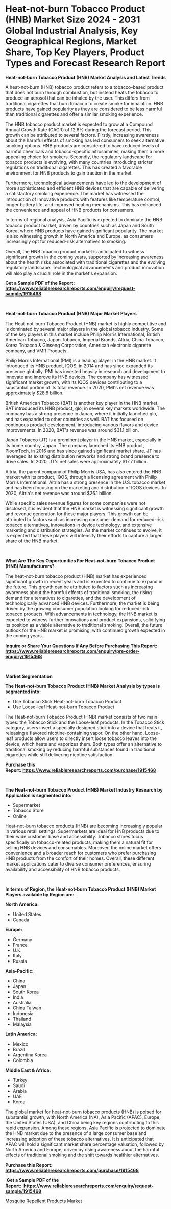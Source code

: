 <p><h1>Heat-not-burn Tobacco Product (HNB) Market Size 2024 - 2031 Global Industrial Analysis, Key Geographical Regions, Market Share, Top Key Players, Product Types and Forecast Research Report</h1></p><p><strong>Heat-not-burn Tobacco Product (HNB) Market Analysis and Latest Trends</strong></p>
<p><p>A heat-not-burn (HNB) tobacco product refers to a tobacco-based product that does not burn through combustion, but instead heats the tobacco to produce an aerosol that can be inhaled by the user. This differs from traditional cigarettes that burn tobacco to create smoke for inhalation. HNB products have gained popularity as they are considered to be less harmful than traditional cigarettes and offer a similar smoking experience.</p><p>The HNB tobacco product market is expected to grow at a Compound Annual Growth Rate (CAGR) of 12.6% during the forecast period. This growth can be attributed to several factors. Firstly, increasing awareness about the harmful effects of smoking has led consumers to seek alternative smoking options. HNB products are considered to have reduced levels of harmful chemicals and tobacco-specific nitrosamines, making them a more appealing choice for smokers. Secondly, the regulatory landscape for tobacco products is evolving, with many countries introducing stricter regulations on traditional cigarettes. This has created a favorable environment for HNB products to gain traction in the market.</p><p>Furthermore, technological advancements have led to the development of more sophisticated and efficient HNB devices that are capable of delivering a satisfactory smoking experience. The market has witnessed the introduction of innovative products with features like temperature control, longer battery life, and improved heating mechanisms. This has enhanced the convenience and appeal of HNB products for consumers.</p><p>In terms of regional analysis, Asia Pacific is expected to dominate the HNB tobacco product market, driven by countries such as Japan and South Korea, where HNB products have gained significant popularity. The market is also witnessing growth in North America and Europe, as consumers increasingly opt for reduced-risk alternatives to smoking.</p><p>Overall, the HNB tobacco product market is anticipated to witness significant growth in the coming years, supported by increasing awareness about the health risks associated with traditional cigarettes and the evolving regulatory landscape. Technological advancements and product innovation will also play a crucial role in the market's expansion.</p></p>
<p><strong>Get a Sample PDF of the Report:&nbsp; <a href="https://www.reliableresearchreports.com/enquiry/request-sample/1915468">https://www.reliableresearchreports.com/enquiry/request-sample/1915468</a></strong></p>
<p>&nbsp;</p>
<p><strong>Heat-not-burn Tobacco Product (HNB) Major Market Players</strong></p>
<p><p>The Heat-not-burn Tobacco Product (HNB) market is highly competitive and is dominated by several major players in the global tobacco industry. Some of the key players in this market include Philip Morris International, British American Tobacco, Japan Tobacco, Imperial Brands, Altria, China Tobacco, Korea Tobacco & Ginseng Corporation, American electronic cigarette company, and VMR Products.</p><p>Philip Morris International (PMI) is a leading player in the HNB market. It introduced its HNB product, IQOS, in 2014 and has since expanded its presence globally. PMI has invested heavily in research and development to innovate and improve its HNB devices. The company has witnessed significant market growth, with its IQOS devices contributing to a substantial portion of its total revenue. In 2020, PMI's net revenue was approximately $28.8 billion.</p><p>British American Tobacco (BAT) is another key player in the HNB market. BAT introduced its HNB product, glo, in several key markets worldwide. The company has a strong presence in Japan, where it initially launched glo, and has expanded to other countries as well. BAT has focused on continuous product development, introducing various flavors and device improvements. In 2020, BAT's revenue was around $31.1 billion.</p><p>Japan Tobacco (JT) is a prominent player in the HNB market, especially in its home country, Japan. The company launched its HNB product, PloomTech, in 2016 and has since gained significant market share. JT has leveraged its existing distribution networks and strong brand presence to drive sales. In 2020, JT's net sales were approximately $17.7 billion.</p><p>Altria, the parent company of Philip Morris USA, has also entered the HNB market with its product, IQOS, through a licensing agreement with Philip Morris International. Altria has a strong presence in the U.S. tobacco market and has been focusing on the marketing and distribution of IQOS devices. In 2020, Altria's net revenue was around $26.1 billion.</p><p>While specific sales revenue figures for some companies were not disclosed, it is evident that the HNB market is witnessing significant growth and revenue generation for these major players. This growth can be attributed to factors such as increasing consumer demand for reduced-risk tobacco alternatives, innovations in device technology, and extensive marketing and distribution strategies. As the market continues to evolve, it is expected that these players will intensify their efforts to capture a larger share of the HNB market.</p></p>
<p>&nbsp;</p>
<p><strong>What Are The Key Opportunities For Heat-not-burn Tobacco Product (HNB) Manufacturers?</strong></p>
<p><p>The heat-not-burn tobacco product (HNB) market has experienced significant growth in recent years and is expected to continue to expand in the future. This growth can be attributed to factors such as increasing awareness about the harmful effects of traditional smoking, the rising demand for alternatives to cigarettes, and the development of technologically advanced HNB devices. Furthermore, the market is being driven by the growing consumer population looking for reduced-risk tobacco products. With advancements in technology, the HNB market is expected to witness further innovations and product expansions, solidifying its position as a viable alternative to traditional smoking. Overall, the future outlook for the HNB market is promising, with continued growth expected in the coming years.</p></p>
<p><strong>Inquire or Share Your Questions If Any Before Purchasing This Report: <a href="https://www.reliableresearchreports.com/enquiry/pre-order-enquiry/1915468">https://www.reliableresearchreports.com/enquiry/pre-order-enquiry/1915468</a></strong></p>
<p>&nbsp;</p>
<p><strong>Market Segmentation</strong></p>
<p><strong>The Heat-not-burn Tobacco Product (HNB) Market Analysis by types is segmented into:</strong></p>
<p><ul><li>Use Tobacco Stick Heat-not-burn Tobacco Product</li><li>Use Loose-leaf Heat-not-burn Tobacco Product</li></ul></p>
<p><p>The Heat-not-burn Tobacco Product (HNB) market consists of two main types: the Tobacco Stick and the Loose-leaf products. In the Tobacco Stick category, users insert a specially designed stick into a device that heats it, releasing a flavored nicotine-containing vapor. On the other hand, Loose-leaf products allow users to directly insert loose tobacco leaves into the device, which heats and vaporizes them. Both types offer an alternative to traditional smoking by reducing harmful substances found in traditional cigarettes while still delivering nicotine satisfaction.</p></p>
<p><strong>Purchase this Report:&nbsp;<a href="https://www.reliableresearchreports.com/purchase/1915468">https://www.reliableresearchreports.com/purchase/1915468</a></strong></p>
<p>&nbsp;</p>
<p><strong>The Heat-not-burn Tobacco Product (HNB) Market Industry Research by Application is segmented into:</strong></p>
<p><ul><li>Supermarket</li><li>Tobacco Store</li><li>Online</li></ul></p>
<p><p>Heat-not-burn tobacco products (HNB) are becoming increasingly popular in various retail settings. Supermarkets are ideal for HNB products due to their wide customer base and accessibility. Tobacco stores focus specifically on tobacco-related products, making them a natural fit for selling HNB devices and consumables. Moreover, the online market offers convenience and a broader reach for customers who prefer purchasing HNB products from the comfort of their homes. Overall, these different market applications cater to diverse consumer preferences, ensuring availability and accessibility of HNB tobacco products.</p></p>
<p>&nbsp;</p>
<p><strong>In terms of Region, the Heat-not-burn Tobacco Product (HNB) Market Players available by Region are:</strong></p>
<p>
    <p> <strong> North America: </strong>
        <ul>
            <li>United States</li>
            <li>Canada</li>
        </ul>
        </p> 
    <p> <strong> Europe: </strong>
        <ul>
            <li>Germany</li>
            <li>France</li>
            <li>U.K.</li>
            <li>Italy</li>
            <li>Russia</li>
        </ul>
        </p> 
    <p> <strong> Asia-Pacific: </strong>
        <ul>
            <li>China</li>
            <li>Japan</li>
            <li>South Korea</li>
            <li>India</li>
            <li>Australia</li>
            <li>China Taiwan</li>
            <li>Indonesia</li>
            <li>Thailand</li>
            <li>Malaysia</li>
        </ul>
        </p> 
    <p> <strong> Latin America: </strong>
        <ul>
            <li>Mexico</li>
            <li>Brazil</li>
            <li>Argentina Korea</li>
            <li>Colombia</li>
        </ul>
        </p> 
    <p> <strong> Middle East & Africa: </strong>
        <ul>
            <li>Turkey</li>
            <li>Saudi</li>
            <li>Arabia</li>
            <li>UAE</li>
            <li>Korea</li>
        </ul>
    </p>
    </p>
<p><p>The global market for heat-not-burn tobacco products (HNB) is poised for substantial growth, with North America (NA), Asia Pacific (APAC), Europe, the United States (USA), and China being key regions contributing to this rapid expansion. Among these regions, Asia Pacific is projected to dominate the HNB market due to the presence of a large consumer base and increasing adoption of these tobacco alternatives. It is anticipated that APAC will hold a significant market share percentage valuation, followed by North America and Europe, driven by rising awareness about the harmful effects of traditional smoking and the shift towards healthier alternatives.</p></p>
<p><strong>Purchase this Report: <a href="https://www.reliableresearchreports.com/purchase/1915468">https://www.reliableresearchreports.com/purchase/1915468</a></strong></p>
<p>&nbsp;<strong>Get a Sample PDF of the Report:&nbsp;&nbsp;<a href="https://www.reliableresearchreports.com/enquiry/request-sample/1915468">https://www.reliableresearchreports.com/enquiry/request-sample/1915468</a></strong></p>
<p><strong></strong></p>
<p><p><a href="https://github.com/merzlyukov93/Market-Research-Report-List-2/blob/main/mosquito-repellent-products-market.md">Mosquito Repellent Products Market</a></p></p>
